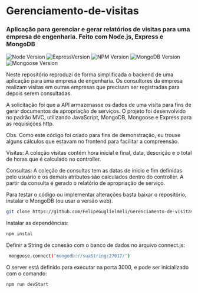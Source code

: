 # Gerenciamento-de-visitas
<h3>Aplicação para gerenciar e gerar relatórios de visitas para uma empresa de engenharia. Feito com Node.js, Express e MongoDB</h3>

![Node Version](https://img.shields.io/badge/node-v19.3.0-yellowgreen.svg)
![ExpressVersion](https://img.shields.io/badge/express-v4.18.2-yellowgreen.svg)
![NPM Version](https://img.shields.io/badge/npm-v9.2.0-blue.svg)
![MongoDB Version](https://img.shields.io/badge/mongodb-v6.0-blue.svg)
![Mongoose Version](https://img.shields.io/badge/mongoose-v8.8.1-blue.svg)

Neste repositório reproduzi de forma simplificada o backend de uma aplicação para uma empresa de engenharia.
Os consultores da empresa realizam visitas em outras empresas que precisam ser registradas para depois serem consultadas.

A solicitação foi que a API armazenasse os dados de uma visita para fins de gerar documentos de apropriação de serviços.
O projeto foi desenvolvido no padrão MVC, utilizando JavaScript, MongoDB, Mongoose e Express para as requisições http.

Obs. Como este código foi criado para fins de demonstração, eu trouxe alguns cálculos que estavam no frontend para facilitar a compreensão.

Visitas: A coleção visitas contém hora inicial e final, data, descrição e o total de horas que é calculado no controller.

Consultas: A coleção de consultas tem as datas de inicio e fim definidas pelo usuário e os demais atributos são calculados dentro do controller.
A partir da consulta é gerado o relatório de apropriação de serviço. 

Para testar o código ou implementar alterações basta baixar o repositório, instalar o MongoDB (ou usar a versão web).
```bash
git clone https://github.com/FelipeGuglielmeli/Gerenciamento-de-visitas
```

Instalar as dependências:
```bash
npm instal
```

Definir a String de conexão com o banco de dados no arquivo connect.js:
```bash
 mongoose.connect("mongodb://suaString:27017/")
```

O server está definido para executar na porta 3000, e pode ser inicializado com o comando:
```bash
npm run devStart
```
